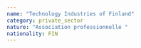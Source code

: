 ```yaml
---
name: "Technology Industries of Finland"
category: private_sector
nature: "Association professionnelle "
nationality: FIN
---
```

    